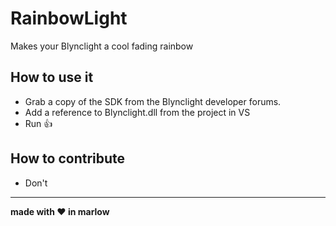 # RainbowLight
Makes your Blynclight a cool fading rainbow

## How to use it
- Grab a copy of the SDK from the Blynclight developer forums.
- Add a reference to Blynclight.dll from the project in VS
- Run :thumbsup:

## How to contribute
- Don't

---

**made with :heart: in marlow**
